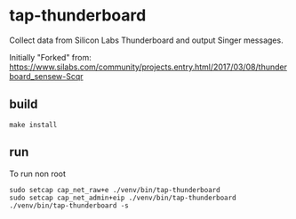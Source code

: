 # tap-thunderboard
Collect data from Silicon Labs Thunderboard and output Singer messages.

Initially "Forked" from: https://www.silabs.com/community/projects.entry.html/2017/03/08/thunderboard_sensew-Scqr


## build

   ```
   make install
   ```

## run

To run non root
   ```
   sudo setcap cap_net_raw+e ./venv/bin/tap-thunderboard
   sudo setcap cap_net_admin+eip ./venv/bin/tap-thunderboard
   ./venv/bin/tap-thunderboard -s
   ```

